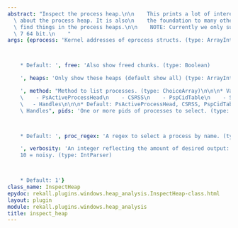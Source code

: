 ```yaml
---
abstract: "Inspect the process heap.\n\n    This prints a lot of interesting facts\
  \ about the process heap. It is also\n    the foundation to many other plugins which\
  \ find things in the process heaps.\n\n    NOTE: Currently we only support Windows\
  \ 7 64 bit.\n    "
args: {eprocess: 'Kernel addresses of eprocess structs. (type: ArrayIntParser)



    * Default: ', free: 'Also show freed chunks. (type: Boolean)

    ', heaps: 'Only show these heaps (default show all) (type: ArrayIntParser)

    ', method: "Method to list processes. (type: ChoiceArray)\n\n\n* Valid Choices:\n\
    \    - PsActiveProcessHead\n    - CSRSS\n    - PspCidTable\n    - Sessions\n \
    \   - Handles\n\n\n* Default: PsActiveProcessHead, CSRSS, PspCidTable, Sessions,\
    \ Handles", pids: 'One or more pids of processes to select. (type: ArrayIntParser)



    * Default: ', proc_regex: 'A regex to select a process by name. (type: RegEx)

    ', verbosity: 'An integer reflecting the amount of desired output: 0 = quiet,
    10 = noisy. (type: IntParser)



    * Default: 1'}
class_name: InspectHeap
epydoc: rekall.plugins.windows.heap_analysis.InspectHeap-class.html
layout: plugin
module: rekall.plugins.windows.heap_analysis
title: inspect_heap
---
```


